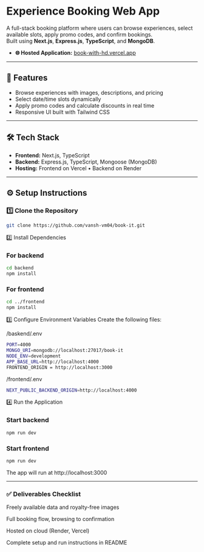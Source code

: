 # Experience Booking Web App

A full-stack booking platform where users can browse experiences, select available slots, apply promo codes, and confirm bookings.  
Built using **Next.js**, **Express.js**, **TypeScript**, and **MongoDB**.

- **🌐 Hosted Application:** [book-with-hd.vercel.app](https://book-with-hd.vercel.app)

---

## 🧩 Features

- Browse experiences with images, descriptions, and pricing  
- Select date/time slots dynamically  
- Apply promo codes and calculate discounts in real time  
- Responsive UI built with Tailwind CSS  

---

## 🛠️ Tech Stack

- **Frontend:** Next.js, TypeScript  
- **Backend:** Express.js, TypeScript, Mongoose (MongoDB)  
- **Hosting:** Frontend on Vercel • Backend on Render

---

## ⚙️ Setup Instructions

### 1️⃣ Clone the Repository
```bash
git clone https://github.com/vansh-vm04/book-it.git
```
2️⃣ Install Dependencies
### For backend
```bash
cd backend
npm install
```


### For frontend
```bash
cd ../frontend
npm install
```
3️⃣ Configure Environment Variables
Create the following files:

/baskend/.env
```bash
PORT=4000
MONGO_URI=mongodb://localhost:27017/book-it
NODE_ENV=development
APP_BASE_URL=http://localhost:4000
FRONTEND_ORIGIN = http://localhost:3000
```
/frontend/.env
```bash
NEXT_PUBLIC_BACKEND_ORIGIN=http://localhost:4000
```

4️⃣ Run the Application

### Start backend
```bash
npm run dev
```

### Start frontend
```bash
npm run dev
```
The app will run at http://localhost:3000

---

### ✅ Deliverables Checklist
 Freely available data and royalty-free images

 Full booking flow, browsing to confirmation

 Hosted on cloud (Render, Vercel)

 Complete setup and run instructions in README